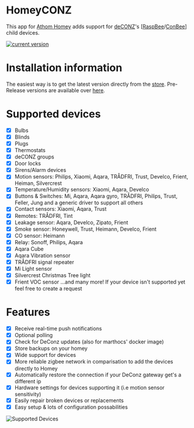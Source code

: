 # HomeyCONZ

This app for [Athom Homey](https://homey.app/en-us/) adds support for [deCONZ](https://www.dresden-elektronik.de/funk/software/deconz.html)'s [[RaspBee](https://www.phoscon.de/en/raspbee)/[ConBee](https://www.phoscon.de/en/conbee)] child devices.

[![current version](https://img.shields.io/badge/version-1.27.1-<COLOR>.svg)](https://shields.io/)

# Installation information

The easiest way is to get the latest version directly from the [store](https://homey.app/de-ch/app/de.dresden-elektronik.deconz/deCONZ).
Pre-Release versions are available over [here](https://homey.app/de-ch/app/de.dresden-elektronik.deconz/deCONZ/test).

# Supported devices

- [x] Bulbs
- [x] Blinds
- [x] Plugs
- [x] Thermostats
- [x] deCONZ groups
- [x] Door locks
- [x] Sirens/Alarm devices
- [x] Motion sensors: Philips, Xiaomi, Aqara, TRÅDFRI, Trust, Develco, Frient, Heiman, Silvercrest
- [x] Temperature/Humidity sensors: Xiaomi, Aqara, Develco
- [x] Buttons & Switches: Mi, Aqara, Aqara gyro, TRÅDFRI, Philips, Trust, Feller, Jung and a generic driver to support all others
- [x] Contact sensors: Xiaomi, Aqara, Trust
- [x] Remotes: TRÅDFRI, Tint
- [x] Leakage sensor: Aqara, Develco, Zipato, Frient
- [x] Smoke sensor: Honeywell, Trust, Heimann, Develco, Frient
- [x] CO sensor: Heimann
- [x] Relay: Sonoff, Philips, Aqara
- [x] Aqara Cube
- [x] Aqara Vibration sensor
- [x] TRÅDFRI signal repeater
- [x] Mi Light sensor
- [x] Silvercrest Christmas Tree light
- [x] Frient VOC sensor
      ...and many more! If your device isn't supported yet feel free to create a request

# Features
- [x] Receive real-time push notifications
- [x] Optional polling
- [x] Check for DeConz updates (also for marthocs' docker image)
- [x] Store backups on your homey
- [x] Wide support for devices
- [x] More reliable zigbee network in comparisation to add the devices directly to Homey
- [x] Automatically restore the connection if your DeConz gateway get's a different ip
- [x] Hardware settings for devices supporting it (i.e motion sensor sensitivity)
- [x] Easily repair broken devices or replacements
- [x] Easy setup & lots of configuration possabilities

![Supported Devices](https://raw.githubusercontent.com/MadMonkey87/HomeyCONZ/master/screenshots/SupportedDevices.jpg "Supported Devices")